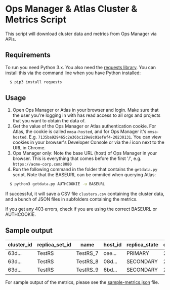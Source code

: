 # Ops Manager & Atlas Cluster & Metrics Script
This script will download cluster data and metrics from Ops Manager via APIs.

## Requirements
To run you need Python 3.x. You also need the 
[requests library](http://docs.python-requests.org/en/master/user/install/#install). 
You can install this via the command line when you have Python installed:
```bash
  $ pip3 install requests
```

## Usage
1. Open Ops Manager or Atlas in your browser and login. Make sure that the user 
you're logging in with has read access to all orgs and projects that you want 
to obtain the data of.
2. Get the value of the Ops Manager or Atlas authentication cookie. For Atlas,
the cookie is called `mmsa-hosted`, and for Ops Manager it's `mmsa-hosted`.
E.g. `7135ba929465c2e36bc129e8c01efef4-20230131`. You can view cookies in your
browser's Developer Console or via the *i* icon next to the URL in Chrome. 
3.  Ops Manager only: Note the base URL (host) of Ops Manager in your browser. 
This is everything that comes before the first '/', 
e.g. `https://acme-corp.com:8080`
4. Run the following command in the folder that contains the `getdata.py` 
script. Note that the BASEURL can be ommited when querying Atlas:
```bash
  $ python3 getdata.py AUTHCOOKIE -u BASEURL
```

If successful, it will save a CSV file `clusters.csv` containing the cluster 
data, and a bunch of JSON files in subfolders containing the metrics.

If you get any 403 errors, check if you are using the correct BASEURL or 
AUTHCOOKIE.

## Sample output
| cluster_id | replica_set_id | name     | host_id | replica_state | cpu | ram_mb  | wt_cache_size_gb | version |
| ---------- | -------------- | -------- | ------- | ------------- | --- | ------- | ---------------- | ------- |
| 63d...     | TestRS         | TestRS_7 | cee...  | PRIMARY       | 2   | 3816    | 0.25             | 4.2.23  |
| 63d...     | TestRS         | TestRS_8 | 08d...  | SECONDARY     | 2   | 3816    | 0.25             | 4.2.23  |
| 63d...     | TestRS         | TestRS_9 | 6bd...  | SECONDARY     | 2   | 3816    | 0.25             | 4.2.23  |

For sample output of the metrics, please see the 
[sample-metrics.json](sample-metrics.json) file.